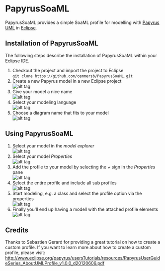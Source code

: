 PapyrusSoaML
============

PapyrusSoaML provides a simple SoaML profile for modelling with [Papyrus UML](http://www.eclipse.org/papyrus/) in [Eclipse](http://www.eclipse.org).

Installation of PapyrusSoaML
----------------------------

The following steps describe the installation of PapyrusSoaML within your Eclipse IDE.

1.	Checkout the project and import the project to Eclipse  
``
git clone https://github.com/cemmersb/PapyrusSoaML.git
``
2.	Create a new Papyrus model in a new Eclipse project  
![alt tag](https://github.com/cemmersb/PapyrusSoaML/raw/master/documentation/01_Create_New_Papyrus_Model.png)
3.	Give your model a nice name  
![alt tag](https://github.com/cemmersb/PapyrusSoaML/raw/master/documentation/02_Name_Papyrus_Model.png)
4. Select your modeling language  
![alt tag](https://github.com/cemmersb/PapyrusSoaML/raw/master/documentation/03_Choose_UML_Language.png)
5. Choose a diagram name that fits to your model  
![alt tag](https://github.com/cemmersb/PapyrusSoaML/raw/master/documentation/04_Select_and_Name_Diagram.png)


Using PapyrusSoaML
------------------
1. Select your model in the _model explorer_  
![alt tag](https://github.com/cemmersb/PapyrusSoaML/raw/master/documentation/05_Apply_Profile_by_Selecting_Model.png)
2. Select your model _Properties_  
![alt tag](https://github.com/cemmersb/PapyrusSoaML/raw/master/documentation/06_Apply_Profile_via_Model_Properties.png)
3. Add the profile to your model by selecting the _+_ sign in the _Properties_ pane  
![alt tag](https://github.com/cemmersb/PapyrusSoaML/raw/master/documentation/07_Apply_Profile_by_Selecting_SoaML.png)
4. Select the entire profile and include all sub profiles  
![alt tag](https://github.com/cemmersb/PapyrusSoaML/raw/master/documentation/08_Apply_Profile_Choose_All.png)
5. Start modeling, e.g. a class and select the profile option via the properties  
![alt tag](https://github.com/cemmersb/PapyrusSoaML/raw/master/documentation/09_Apply_Profile_By_Selecting_On_Class.png)
6. Finally you'll end up having a modell with the attached profile elements  
![alt tag](https://github.com/cemmersb/PapyrusSoaML/raw/master/documentation/10_Profiled_Classes.png)

Credits
-------
Thanks to Sebastien Gerard for providing a great tutorial on how to create a custom profile. If you want to learn more about how to create a custom profile, please visit: http://www.eclipse.org/papyrus/usersTutorials/resources/PapyrusUserGuideSeries_AboutUMLProfile_v1.0.0_d20120606.pdf
